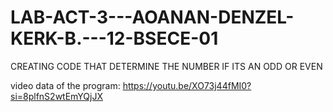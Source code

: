# LAB-ACT-3---AOANAN-DENZEL-KERK-B.---12-BSECE-01
CREATING CODE THAT DETERMINE THE NUMBER IF ITS AN ODD OR EVEN

video data of the program:
https://youtu.be/XO73j44fMI0?si=8plfnS2wtEmYQjJX

